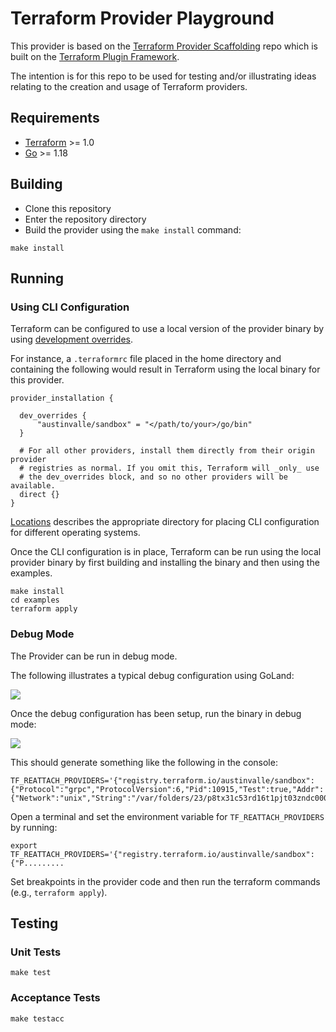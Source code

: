# Terraform Provider Playground

This provider is based on the [Terraform Provider Scaffolding](https://github.com/hashicorp/terraform-provider-scaffolding-framework) repo which is built on the [Terraform Plugin Framework](https://github.com/hashicorp/terraform-plugin-framework).

The intention is for this repo to be used for testing and/or illustrating ideas relating to the creation and usage of Terraform providers.

## Requirements

- [Terraform](https://www.terraform.io/downloads.html) >= 1.0
- [Go](https://golang.org/doc/install) >= 1.18

## Building

- Clone this repository 
- Enter the repository directory 
- Build the provider using the `make install` command:

```shell
make install
```

## Running 

### Using CLI Configuration

Terraform can be configured to use a local version of the provider binary by using [development overrides](https://www.terraform.io/cli/config/config-file#development-overrides-for-provider-developers).

For instance, a `.terraformrc` file placed in the home directory and containing the following would result in Terraform using the local binary for this provider.

```
provider_installation {

  dev_overrides {
      "austinvalle/sandbox" = "</path/to/your>/go/bin"
  }

  # For all other providers, install them directly from their origin provider
  # registries as normal. If you omit this, Terraform will _only_ use
  # the dev_overrides block, and so no other providers will be available.
  direct {}
}
```

[Locations](https://www.terraform.io/cli/config/config-file#locations) describes the appropriate directory for placing CLI configuration for different operating systems.

Once the CLI configuration is in place, Terraform can be run using the local provider binary by first building and installing the binary and then using the examples.

```shell
make install
cd examples
terraform apply
```

### Debug Mode

The Provider can be run in debug mode.

The following illustrates a typical debug configuration using GoLand:

<img src="img/goland_debug.png">

Once the debug configuration has been setup, run the binary in debug mode:

<img src="img/run_debug.png">

This should generate something like the following in the console:

```shell
TF_REATTACH_PROVIDERS='{"registry.terraform.io/austinvalle/sandbox":{"Protocol":"grpc","ProtocolVersion":6,"Pid":10915,"Test":true,"Addr":{"Network":"unix","String":"/var/folders/23/p8tx31c53rd16t1pjt03zndc0000gq/T/plugin685580913"}}}'
```

Open a terminal and set the environment variable for `TF_REATTACH_PROVIDERS` by running:

```shell
export TF_REATTACH_PROVIDERS='{"registry.terraform.io/austinvalle/sandbox":{"P.........
```

Set breakpoints in the provider code and then run the terraform commands (e.g., `terraform apply`).

## Testing

### Unit Tests

```shell
make test
```

### Acceptance Tests

```shell
make testacc
```
